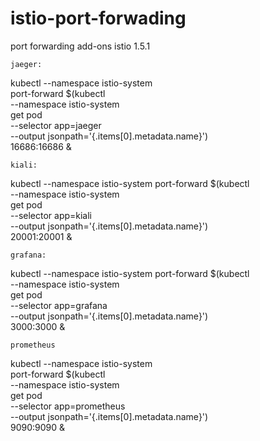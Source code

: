 # istio-port-forwading
port forwarding add-ons istio 1.5.1

`jaeger:`

kubectl --namespace istio-system \
    port-forward $(kubectl \
    --namespace istio-system \
    get pod \
    --selector app=jaeger \
    --output jsonpath='{.items[0].metadata.name}') \
    16686:16686 &
    
`kiali:`

kubectl --namespace istio-system     port-forward $(kubectl \
    --namespace istio-system \
    get pod \
    --selector app=kiali \
    --output jsonpath='{.items[0].metadata.name}') \
    20001:20001 &

`grafana:`

kubectl --namespace istio-system     port-forward $(kubectl \
    --namespace istio-system \
    get pod \
    --selector app=grafana \
    --output jsonpath='{.items[0].metadata.name}') \
    3000:3000 &
    
`prometheus`

kubectl --namespace istio-system \
    port-forward $(kubectl \
    --namespace istio-system \
    get pod \
    --selector app=prometheus \
    --output jsonpath='{.items[0].metadata.name}') \
    9090:9090 &
